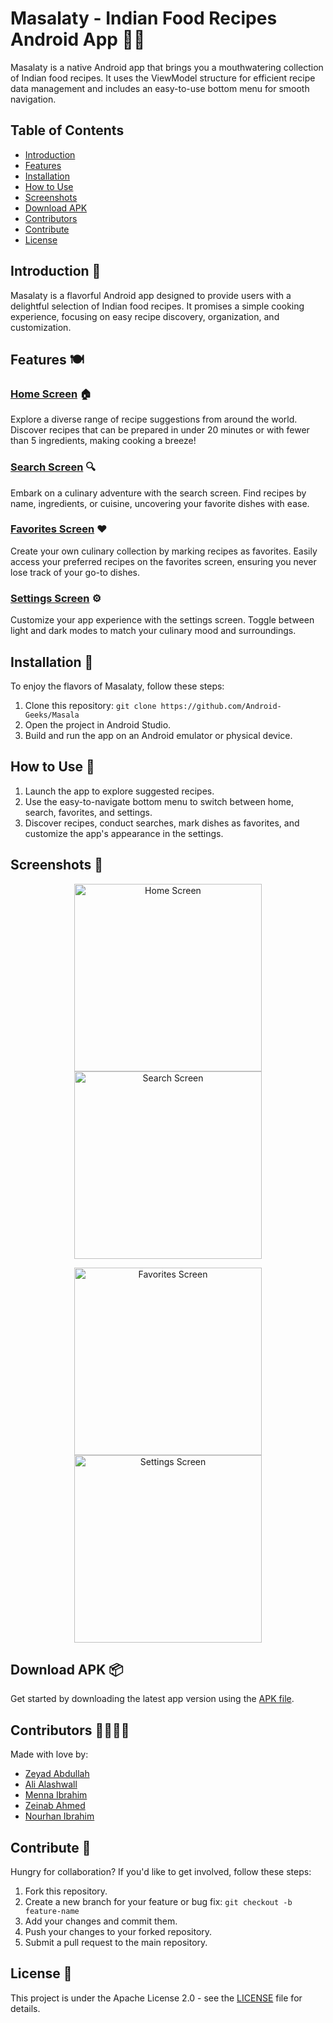 # Masalaty - Indian Food Recipes Android App 🍛📱

Masalaty is a native Android app that brings you a mouthwatering collection of Indian food recipes. It uses the ViewModel structure for efficient recipe data management and includes an easy-to-use bottom menu for smooth navigation.

## Table of Contents

- [Introduction](#introduction)
- [Features](#features)
- [Installation](#installation)
- [How to Use](#how-to-use)
- [Screenshots](#screenshots)
- [Download APK](#download-apk)
- [Contributors](#contributors)
- [Contribute](#contribute)
- [License](#license)

<a name="introduction"></a>
## Introduction 🌟

Masalaty is a flavorful Android app designed to provide users with a delightful selection of Indian food recipes. It promises a simple cooking experience, focusing on easy recipe discovery, organization, and customization.

<a name="features"></a>
## Features 🍽️

### [Home Screen](#home-screen) 🏠

Explore a diverse range of recipe suggestions from around the world. Discover recipes that can be prepared in under 20 minutes or with fewer than 5 ingredients, making cooking a breeze!

### [Search Screen](#search-screen) 🔍

Embark on a culinary adventure with the search screen. Find recipes by name, ingredients, or cuisine, uncovering your favorite dishes with ease.

### [Favorites Screen](#favorites-screen) ❤️

Create your own culinary collection by marking recipes as favorites. Easily access your preferred recipes on the favorites screen, ensuring you never lose track of your go-to dishes.

### [Settings Screen](#settings-screen) ⚙️

Customize your app experience with the settings screen. Toggle between light and dark modes to match your culinary mood and surroundings.

<a name="installation"></a>
## Installation 🚀

To enjoy the flavors of Masalaty, follow these steps:

1. Clone this repository: `git clone https://github.com/Android-Geeks/Masala`
2. Open the project in Android Studio.
3. Build and run the app on an Android emulator or physical device.

<a name="how-to-use"></a>
## How to Use 🍴

1. Launch the app to explore suggested recipes.
2. Use the easy-to-navigate bottom menu to switch between home, search, favorites, and settings.
3. Discover recipes, conduct searches, mark dishes as favorites, and customize the app's appearance in the settings.

<a name="screenshots"></a>
## Screenshots 📸

<p align="center">
  <img src="/readmeData/home_screen.png" alt="Home Screen" width="300">
  <img src="/readmeData/search_screen.png" alt="Search Screen" width="300">
</p>

<p align="center">
  <img src="/readmeData/favourite_screen.png" alt="Favorites Screen" width="300">
  <img src="/readmeData/settings_screen.png" alt="Settings Screen" width="300">
</p>

<a name="download-apk"></a>
## Download APK 📦

Get started by downloading the latest app version using the [APK file](/readmeData/masala.apk).

<a name="contributors"></a>
## Contributors 👩‍💻👨‍💻

Made with love by:

- [Zeyad Abdullah](https://github.com/ZeyadAbdullah679)
- [Ali Alashwall](https://github.com/AliAlashwall)
- [Menna Ibrahim](https://github.com/Menna120)
- [Zeinab Ahmed](https://github.com/Zeinab979)
- [Nourhan Ibrahim](https://github.com/3105731) 

<a name="contribute"></a>
## Contribute 🤝

Hungry for collaboration? If you'd like to get involved, follow these steps:

1. Fork this repository.
2. Create a new branch for your feature or bug fix: `git checkout -b feature-name`
3. Add your changes and commit them.
4. Push your changes to your forked repository.
5. Submit a pull request to the main repository.

<a name="license"></a>
## License 📜

This project is under the Apache License 2.0 - see the [LICENSE](LICENSE) file for details.
